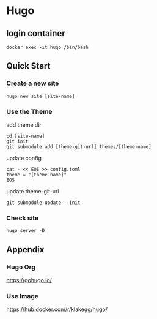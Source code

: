 # Hugo

## login container

```
docker exec -it hugo /bin/bash
```

## Quick Start

### Create a new site

```
hugo new site [site-name]
```

### Use the Theme

add theme dir

```
cd [site-name]
git init
git submodule add [theme-git-url] themes/[theme-name]
```

update config

```
cat - << EOS >> config.toml
theme = "[theme-name]"
EOS
```

update theme-git-url

```
git submodule update --init
```

### Check site

```
hugo server -D
```

## Appendix

### Hugo Org

https://gohugo.io/

### Use Image

https://hub.docker.com/r/klakegg/hugo/
